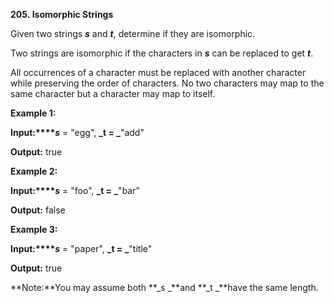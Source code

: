 **205. Isomorphic Strings**

Given two strings **_s_** and **_t_**, determine if they are isomorphic.

Two strings are isomorphic if the characters in **_s_** can be replaced to get **_t_**.

All occurrences of a character must be replaced with another character while preserving the order of characters. No two characters may map to the same character but a character may map to itself.

**Example 1:**

**Input:****_s_** = "egg", **_t = _**"add"

**Output:** true

**Example 2:**

**Input:****_s_** = "foo", **_t = _**"bar"

**Output:** false

**Example 3:**

**Input:****_s_** = "paper", **_t = _**"title"

**Output:** true

**Note:**You may assume both **_s _**and **_t _**have the same length.
